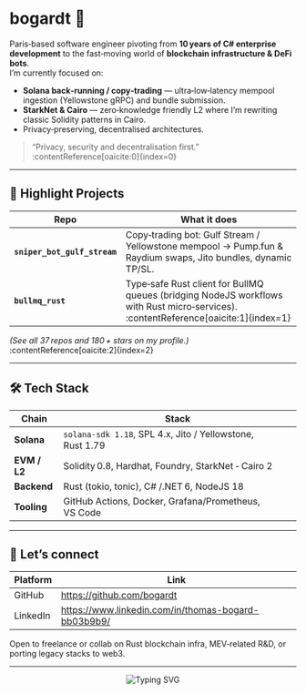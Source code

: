 # bogardt 👋

Paris‑based software engineer pivoting from **10 years of C# enterprise development** to the fast‑moving world of **blockchain infrastructure & DeFi bots**.  
I’m currently focused on:

* **Solana back‑running / copy‑trading** — ultra‑low‑latency mempool ingestion (Yellowstone gRPC) and bundle submission.
* **StarkNet & Cairo** — zero‑knowledge friendly L2 where I’m rewriting classic Solidity patterns in Cairo.
* Privacy‑preserving, decentralised architectures.

> “Privacy, security and decentralisation first.” :contentReference[oaicite:0]{index=0}

---

## 🔭 Highlight Projects

| Repo | What it does |
|------|--------------|
| **`sniper_bot_gulf_stream`** | Copy‑trading bot: Gulf Stream / Yellowstone mempool → Pump.fun & Raydium swaps, Jito bundles, dynamic TP/SL. |
| **`bullmq_rust`** | Type‑safe Rust client for BullMQ queues (bridging NodeJS workflows with Rust micro‑services). :contentReference[oaicite:1]{index=1} |

*(See all 37 repos and 180 + stars on my profile.)* :contentReference[oaicite:2]{index=2}

---

## 🛠️  Tech Stack

| Chain | Stack |
|-------|-------|
| **Solana** | `solana-sdk 1.18`, SPL 4.x, Jito / Yellowstone, Rust 1.79 |
| **EVM / L2** | Solidity 0.8, Hardhat, Foundry, StarkNet ‑ Cairo 2 |
| **Backend** | Rust (tokio, tonic), C# /.NET 6, NodeJS 18 |
| **Tooling** | GitHub Actions, Docker, Grafana/Prometheus, VS Code |

---

## 🤝  Let’s connect

| Platform | Link |
|----------|------|
| GitHub   | <https://github.com/bogardt> |
| LinkedIn | <https://www.linkedin.com/in/thomas-bogard-bb03b9b9/> |

Open to freelance or collab on Rust blockchain infra, MEV‑related R&D, or porting legacy stacks to web3.

---

<div align="center">

![Typing SVG](https://readme-typing-svg.demolab.com?font=Fira+Code&duration=3000&pause=1000&color=6E40C9&center=true&vCenter=true&width=380&height=45&lines=Building+on+Solana...;Rust+all+the+things!;Scaling+with+StarkNet)<br>

</div>
